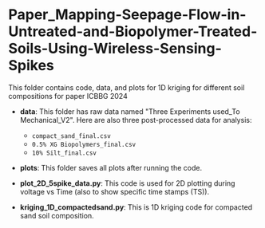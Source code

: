 # Paper_Mapping-Seepage-Flow-in-Untreated-and-Biopolymer-Treated-Soils-Using-Wireless-Sensing-Spikes
This folder contains code, data, and plots for 1D kriging for different soil compositions for paper ICBBG 2024

* **data**: This folder has raw data named "Three Experiments used_To Mechanical_V2". Here are also three post-processed data for analysis:
  * `compact_sand_final.csv`
  * `0.5% XG Biopolymers_final.csv`
  * `10% Silt_final.csv`

* **plots**: This folder saves all plots after running the code.

* **plot_2D_5spike_data.py**: This code is used for 2D plotting during voltage vs Time (also to show specific time stamps (TS)).

* **kriging_1D_compactedsand.py**: This is 1D kriging code for compacted sand soil composition.
